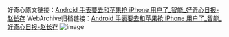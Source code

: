 好奇心原文链接：[Android 手表要去和苹果抢 iPhone 用户了_智能_好奇心日报-赵长存](https://www.qdaily.com/articles/8336.html)
WebArchive归档链接：[Android 手表要去和苹果抢 iPhone 用户了_智能_好奇心日报-赵长存](http://web.archive.org/web/20190623152631/https://www.qdaily.com/articles/8336.html)
![image](http://ww3.sinaimg.cn/large/007d5XDpgy1g3vcu77m62j30u02pj7u3)